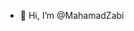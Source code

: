 - 👋 Hi, I’m @MahamadZabi



<!---
MahamadZabi/MahamadZabi is a ✨ special ✨ repository because its `README.md` (this file) appears on your GitHub profile.
You can click the Preview link to take a look at your changes.
--->
